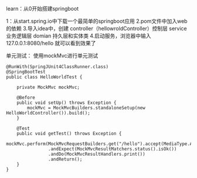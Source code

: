 learn：从0开始搭建springboot

1：从start.spring.io中下载一个最简单的springboot应用
2.pom文件中加入web的依赖
3.导入idea中，创建 controller（hellowroldController）控制层  service  业务逻辑层   domian  持久层和实体类
4.启动服务，浏览器中输入 127.0.0.1:8080/hello  就可以看到效果了



单元测试：
    使用mockMvc进行单元测试

    @RunWith(SpringJUnit4ClassRunner.class)
    @SpringBootTest
    public class HelloWorldTest {

        private MockMvc mockMvc;

        @Before
        public void setUp() throws Exception {
            mockMvc = MockMvcBuilders.standaloneSetup(new HelloWorldController()).build();
        }

        @Test
        public void getTest() throws Exception {
            mockMvc.perform(MockMvcRequestBuilders.get("/hello").accept(MediaType.APPLICATION_JSON))
                    .andExpect(MockMvcResultMatchers.status().isOk())
                    .andDo(MockMvcResultHandlers.print())
                    .andReturn();
        }
    }